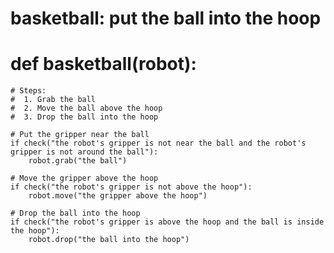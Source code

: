 # basketball: put the ball into the hoop
# def basketball(robot):
    # Steps:
    #  1. Grab the ball
    #  2. Move the ball above the hoop
    #  3. Drop the ball into the hoop
    
    # Put the gripper near the ball
    if check("the robot's gripper is not near the ball and the robot's gripper is not around the ball"):
        robot.grab("the ball")
    
    # Move the gripper above the hoop
    if check("the robot's gripper is not above the hoop"):
        robot.move("the gripper above the hoop")
    
    # Drop the ball into the hoop
    if check("the robot's gripper is above the hoop and the ball is inside the hoop"):
        robot.drop("the ball into the hoop")